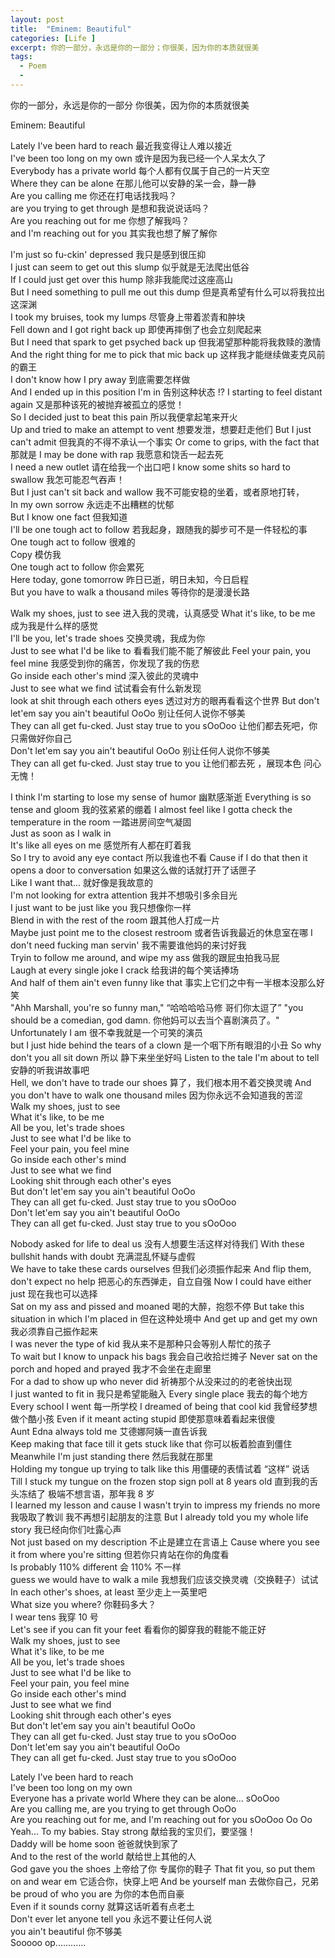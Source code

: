 ```yaml
---
layout: post
title:  "Eminem: Beautiful"
categories: [Life ]
excerpt: 你的一部分，永远是你的一部分；你很美，因为你的本质就很美
tags:
  - Poem
  - 
---
```



你的一部分，永远是你的一部分
你很美，因为你的本质就很美

 
 
Eminem: Beautiful 


Lately I've been hard to reach 最近我变得让人难以接近  
I've been too long on my own  或许是因为我已经一个人呆太久了  
Everybody has a private world 每个人都有仅属于自己的一片天空  
Where they can be alone       在那儿他可以安静的呆一会，静一静  
Are you calling me            你还在打电话找我吗？  
are you trying to get through 是想和我说说话吗？  
Are you reaching out for me   你想了解我吗？  
and I'm reaching out for you  其实我也想了解了解你  
 
I'm just so fu-ckin' depressed        我只是感到很压抑  
I just can seem to get out this slump 似乎就是无法爬出低谷  
If I could just get over this hump    除非我能爬过这座高山  
But I need something to pull me out this dump 但是真希望有什么可以将我拉出这深渊  
I took my bruises, took my lumps        尽管身上带着淤青和肿块  
Fell down and I got right back up       即使再摔倒了也会立刻爬起来  
But I need that spark to get psyched back up 但我渴望那种能将我救赎的激情   
And the right thing for me to pick that mic back up 这样我才能继续做麦克风前的霸王  
I don't know how I pry away           到底需要怎样做  
And I ended up in this position I'm in 告别这种状态 !? 
I starting to feel distant again      又是那种该死的被抛弃被孤立的感觉！  
So I decided just to beat this pain   所以我便拿起笔来开火  
Up and tried to make an attempt to vent 想要发泄，想要赶走他们 
But I just can't admit               但我真的不得不承认一个事实 
Or come to grips, with the fact that 那就是 
I may be done with rap               我愿意和饶舌一起去死  
I need a new outlet                  请在给我一个出口吧 
I know some shits so hard to swallow 我怎可能忍气吞声！  
But I just can't sit back and wallow  我不可能安稳的坐着，或者原地打转，   
In my own sorrow                      永远走不出糟糕的忧郁  
But I know one fact                   但我知道  
I'll be one tough act to follow       若我起身，跟随我的脚步可不是一件轻松的事  
One tough act to follow              很难的  
Copy                                 模仿我  
One tough act to follow              你会累死  
Here today, gone tomorrow            昨日已逝，明日未知，今日启程  
But you have to walk a thousand miles 等待你的是漫漫长路     
 
Walk my shoes, just to see  进入我的灵魂，认真感受 
What it's like, to be me    成为我是什么样的感觉  
I'll be you, let's trade shoes  交换灵魂，我成为你  
Just to see what I'd be like to 看看我们能不能了解彼此 
Feel your pain, you feel mine  我感受到你的痛苦，你发现了我的伤悲  
Go inside each other's mind    深入彼此的灵魂中  
Just to see what we find       试试看会有什么新发现  
look at shit through each others eyes 透过对方的眼再看看这个世界 
But don't let'em say you ain't beautiful OoOo  别让任何人说你不够美  
They can all get fu-cked. Just stay true to you sOoOoo 让他们都去死吧，你只需做好你自己  
Don't let'em say you ain't beautiful OoOo     别让任何人说你不够美  
They can all get fu-cked. Just stay true to you 让他们都去死 ，展现本色 问心无愧！ 
 
I think I'm starting to lose my sense of humor  幽默感渐逝 
Everything is so tense and gloom                我的弦紧紧的绷着 
I almost feel like I gotta check the temperature in the room 一踏进房间空气凝固  
Just as soon as I walk in    
It's like all eyes on me                       感觉所有人都在盯着我  
So I try to avoid any eye contact              所以我谁也不看 
Cause if I do that then it opens a door to conversation 如果这么做的话就打开了话匣子  
Like I want that...                            就好像是我故意的  
I'm not looking for extra attention            我并不想吸引多余目光  
I just want to be just like you                我只想像你一样  
Blend in with the rest of the room             跟其他人打成一片  
Maybe just point me to the closest restroom    或者告诉我最近的休息室在哪 
I don't need fucking man servin'               我不需要谁他妈的来讨好我  
Tryin to follow me around, and wipe my ass     做我的跟屁虫拍我马屁  
Laugh at every single joke I crack             给我讲的每个笑话捧场  
And half of them ain't even funny like that    事实上它们之中有一半根本没那么好笑  
"Ahh Marshall, you're so funny man,"          “哈哈哈哈马修 哥们你太逗了”
"you should be a comedian, god damn.           你他妈可以去当个喜剧演员了。"  
Unfortunately I am                             很不幸我就是一个可笑的演员  
but I just hide behind the tears of a clown      是一个咽下所有眼泪的小丑
So why don't you all sit down                  所以 静下来坐坐好吗
Listen to the tale I'm about to tell           安静的听我讲故事吧  
Hell, we don't have to trade our shoes          算了，我们根本用不着交换灵魂
And you don't have to walk one thousand miles    因为你永远不会知道我的苦涩  
Walk my shoes, just to see  
What it's like, to be me  
All be you, let's trade shoes  
Just to see what I'd be like to  
Feel your pain, you feel mine  
Go inside each other's mind  
Just to see what we find  
Looking shit through each other's eyes  
But don't let'em say you ain't beautiful OoOo  
They can all get fu-cked. Just stay true to you sOoOoo  
Don't let'em say you ain't beautiful OoOo  
They can all get fu-cked. Just stay true to you sOoOoo  
 
Nobody asked for life to deal us     没有人想要生活这样对待我们
With these bullshit hands with doubt 充满混乱怀疑与虚假   
We have to take these cards ourselves 但我们必须振作起来 
And flip them, don't expect no help   把恶心的东西弹走，自立自强 
Now I could have either just          现在我也可以选择  
Sat on my ass and pissed and moaned   喝的大醉，抱怨不停 
But take this situation in which I'm placed in 但在这种处境中 
And get up and get my own             我必须靠自己振作起来  
I was never the type of kid           我从来不是那种只会等别人帮忙的孩子  
To wait but I know to unpack his bags 我会自己收拾烂摊子
Never sat on the porch and hoped and prayed 我才不会坐在走廊里  
For a dad to show up who never did         祈祷那个从没来过的的老爸快出现  
I just wanted to fit in  我只是希望能融入
Every single place       我去的每个地方
Every school I went      每一所学校
I dreamed of being that cool kid 我曾经梦想做个酷小孩
Even if it meant acting stupid  即使那意味着看起来很傻  
Aunt Edna always told me        艾德娜阿姨一直告诉我  
Keep making that face till it gets stuck like that 你可以板着脸直到僵住  
Meanwhile I'm just standing there               然后我就在那里  
Holding my tongue up trying to talk like this   用僵硬的表情试着 “这样” 说话  
Till I stuck my tungue on the frozen stop sign poll at 8 years old 直到我的舌头冻结了 极端不想言语，那年我 8 岁  
I learned my lesson and cause I wasn't tryin to impress my friends no more 我吸取了教训 我不再想引起朋友的注意
But I already told you my whole life story 我已经向你们吐露心声  
Not just based on my description           不止是建立在言语上 
Cause where you see it from where you're sitting 但若你只肯站在你的角度看  
Is probably 110% different                      会 110% 不一样  
guess we would have to walk a mile             我想我们应该交换灵魂（交换鞋子）试试  
In each other's shoes, at least                至少走上一英里吧  
What size you where?                           你鞋码多大？  
I wear tens                                    我穿 10 号  
Let's see if you can fit your feet             看看你的脚穿我的鞋能不能正好  
Walk my shoes, just to see  
What it's like, to be me  
All be you, let's trade shoes  
Just to see what I'd be like to  
Feel your pain, you feel mine  
Go inside each other's mind  
Just to see what we find  
Looking shit through each other's eyes  
But don't let'em say you ain't beautiful OoOo  
They can all get fu-cked. Just stay true to you sOoOoo  
Don't let'em say you ain't beautiful OoOo  
They can all get fu-cked. Just stay true to you sOoOoo  
 
Lately I've been hard to reach  
I've been too long on my own  
Everyone has a private world   Where they can be alone... sOoOoo  
Are you calling me,
are you trying to get through OoOo  
Are you reaching out for me,
and I'm reaching out for you sOoOoo Oo Oo  
Yeah... To my babies. Stay strong 献给我的宝贝们，要坚强！  
 Daddy will be home soon            爸爸就快到家了  
And to the rest of the world        献给世上其他的人  
God gave you the shoes              上帝给了你 专属你的鞋子 
That fit you, so put them on and wear em 它适合你，快穿上吧 
And be yourself man                       去做你自己，兄弟  
be proud of who you are                   为你的本色而自豪  
Even if it sounds corny                   就算这话听着有点老土  
Don't ever let anyone tell you            永远不要让任何人说  
you ain't beautiful                       你不够美  
Sooooo   op............
